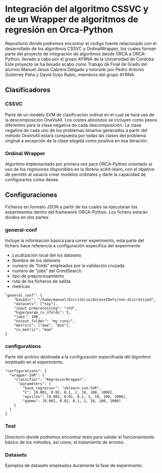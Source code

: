 # Integración del algoritmo CSSVC y de un Wrapper de algoritmos de regresión en Orca-Python
Repositorio donde podremos encontrar el código fuente relacionado con el desarrollado de los algoritmos CSSVC y OrdinalWrapper, los cuales forman parte del proyecto de integración de algoritmos desde ORCA a ORCA-Python,
llevado a cabo por el grupo AYRNA de la Universidad de Córdoba.
Este proyecto se ha llevado acabo como Trabajo de Final de Grado del alumno Manuel Jesús Cabrera Delgado y tutorado por Pedro Antonio Gutiérrez Peña y David Guijo Rubio, miembros del grupo AYRNA.

## Clasificadores
### CSSVC
Parte de un modelo SVM de clasificación ordinal en el cual se hará uso de la descomposición 
OneVsAll. Los costes absolutos se incluyen como pesos diferentes para la clase negativa de cada descomposición. La clase negativa de cada uno de los problemas binarios generados a partir del método 
OneVsAll estará compuesta por todas las clases del problema original a excepción de la clase elegida como positiva en esa iteración.

### Ordinal Wrapper
Algoritmo implementado por primera vez para ORCA-Python orientado al uso de los regresores disponibles en la libreria scikit-learn, 
con el objetivo de permitir al usuario crear modelos ordinales y darle la capacidad de configurarlos como desee.

## Configuraciones
Ficheros en formato JSON a partir de los cuales se ejecutaran los experimentos dentro del framework ORCA-Python.
Los fichero estarán dividos en dos partes
### general-conf
Incluye la información básica para correr experimento, esta parte del fichero hace referencia a configuración especifica del experimento
- Localización local del los datasets
- Nombre de los datasets
- numero de "folds" empleados por la validación cruzada
- numero de "jobs" del GrindSearch
- tipo de preprocesamiento
- ruta de los ficheros de salida
- metricas

```
"general_conf": {
    "basedir": "/home/manuel/Escritorio/datasetDefs/non-discretized",
    "datasets": ["toy"],
    "input_preprocessing": "std",
    "hyperparam_cv_nfolds": 5,
    "jobs": 100,
    "output_folder": "my_runs/",
    "metrics": ["mae", "mze"],
    "cv_metric": "mae"
}
```
### configurations
Parte del archivo destinada a la configuración especifcada del álgoritmo empleado en el experimento.
```
"configurations": {
  "wrapper-SVR": {
    "classifier": "RegressorWrapper",
      "parameters": {
        "base_regressor": "sklearn.svm.SVR",
        "C": [0.001, 0.01, 0.1, 1, 10, 100, 1000],
        "epsilon": [0.001, 0.01, 0.1, 1, 10, 100, 1000],
        "gamma": [0.001, 0.01, 0.1, 1, 10, 100, 1000]
    }
  }
}
```
### Test
Directorio donde podremos encontrar tests para validar el funcionamiento básico de los métodos, asi como, el tratamiento de errores.

### Datasets
Ejemplos de datasets empleados duramente la fase de experimento.
